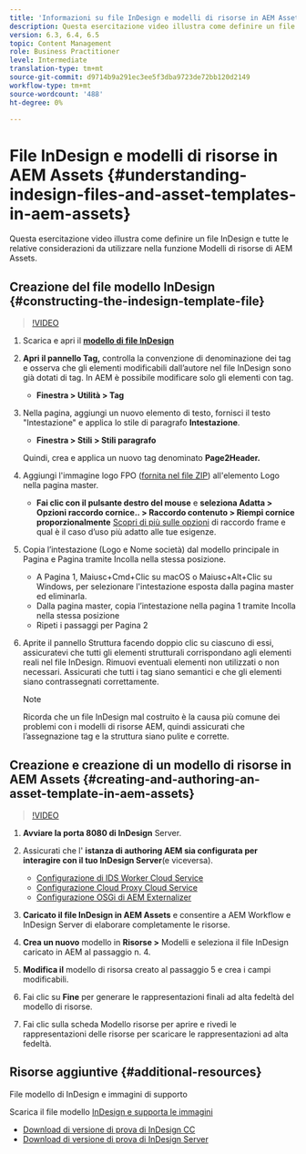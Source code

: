 ```yaml
---
title: 'Informazioni su file InDesign e modelli di risorse in AEM Assets '
description: Questa esercitazione video illustra come definire un file InDesign e tutte le relative considerazioni da utilizzare nella funzione Modelli di risorse di AEM Assets.
version: 6.3, 6.4, 6.5
topic: Content Management
role: Business Practitioner
level: Intermediate
translation-type: tm+mt
source-git-commit: d9714b9a291ec3ee5f3dba9723de72bb120d2149
workflow-type: tm+mt
source-wordcount: '488'
ht-degree: 0%

---
```



# File InDesign e modelli di risorse in AEM Assets {#understanding-indesign-files-and-asset-templates-in-aem-assets}

Questa esercitazione video illustra come definire un file InDesign e tutte le relative considerazioni da utilizzare nella funzione Modelli di risorse di AEM Assets.

## Creazione del file modello InDesign {#constructing-the-indesign-template-file}

>[!VIDEO](https://video.tv.adobe.com/v/19293/?quality=9&learn=on)

1. Scarica e apri il [**modello di file InDesign**](assets/asset-templates-tutorial-video--supporting-files.zip)
2. **Apri il pannello Tag,** controlla la convenzione di denominazione dei tag e osserva che gli elementi modificabili dall’autore nel file InDesign sono già dotati di tag. In AEM è possibile modificare solo gli elementi con tag.

   * **Finestra > Utilità > Tag**

3. Nella pagina, aggiungi un nuovo elemento di testo, fornisci il testo &quot;Intestazione&quot; e applica lo stile di paragrafo **Intestazione**.

   * **Finestra > Stili > Stili paragrafo**

   Quindi, crea e applica un nuovo tag denominato **Page2Header.**

4. Aggiungi l&#39;immagine logo FPO ([fornita nel file ZIP](assets/asset-templates-tutorial-video--supporting-files.zip)) all&#39;elemento Logo nella pagina master.

   * **Fai clic con il pulsante destro del mouse** e **seleziona Adatta > Opzioni raccordo cornice.. > Raccordo contenuto > Riempi cornice proporzionalmente**
   [Scopri di più sulle opzioni](https://helpx.adobe.com/indesign/using/frames-objects.html#fitting_objects_to_frames) di raccordo frame e qual è il caso d’uso più adatto alle tue esigenze.

5. Copia l’intestazione (Logo e Nome società) dal modello principale in Pagina e Pagina tramite Incolla nella stessa posizione.

   * A Pagina 1, Maiusc+Cmd+Clic su macOS o Maiusc+Alt+Clic su Windows, per selezionare l&#39;intestazione esposta dalla pagina master ed eliminarla.
   * Dalla pagina master, copia l’intestazione nella pagina 1 tramite Incolla nella stessa posizione
   * Ripeti i passaggi per Pagina 2

6. Aprite il pannello Struttura facendo doppio clic su ciascuno di essi, assicuratevi che tutti gli elementi strutturali corrispondano agli elementi reali nel file InDesign. Rimuovi eventuali elementi non utilizzati o non necessari. Assicurati che tutti i tag siano semantici e che gli elementi siano contrassegnati correttamente.

   >[!NOTE]
   >
   >Ricorda che un file InDesign mal costruito è la causa più comune dei problemi con i modelli di risorse AEM, quindi assicurati che l’assegnazione tag e la struttura siano pulite e corrette.

## Creazione e creazione di un modello di risorse in AEM Assets {#creating-and-authoring-an-asset-template-in-aem-assets}

>[!VIDEO](https://video.tv.adobe.com/v/19294/?quality=9&learn=on)

1. **Avviare la porta 8080 di InDesign** Server.
2. Assicurati che l&#39; **istanza di authoring AEM sia configurata per interagire con il tuo InDesign Server**(e viceversa).

   * [Configurazione di IDS Worker Cloud Service](http://localhost:4502/etc/cloudservices/proxy/ids.html)
   * [Configurazione Cloud Proxy Cloud Service](http://localhost:4502/etc/cloudservices/proxy.html)
   * [Configurazione OSGi di AEM Externalizer](http://localhost:4502/system/console/configMgr)

3. **Caricato il file InDesign in AEM Assets** e consentire a AEM Workflow e InDesign Server di elaborare completamente le risorse.
4. **Crea un nuovo** modello in  **Risorse >** Modelli e seleziona il file InDesign caricato in AEM al passaggio n. 4.
5. **Modifica il** modello di risorsa creato al passaggio 5 e crea i campi modificabili.
6. Fai clic su **Fine** per generare le rappresentazioni finali ad alta fedeltà del modello di risorse.
7. Fai clic sulla scheda Modello risorse per aprire e rivedi le rappresentazioni delle risorse per scaricare le rappresentazioni ad alta fedeltà.

## Risorse aggiuntive {#additional-resources}

File modello di InDesign e immagini di supporto

Scarica il file modello [InDesign e supporta le immagini](assets/asset-templates-tutorial-video--supporting-files-1.zip)

* [Download di versione di prova di InDesign CC](https://creative.adobe.com/products/download/indesign)
* [Download di versione di prova di InDesign Server](https://www.adobe.com/devnet/indesign/indesign-server-trial-downloads.html)
